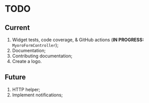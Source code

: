 # TODO

## Current

1. Widget tests, code coverage, & GitHub actions (**IN PROGRESS:** `MyoroFormController`);
1. Documentation;
1. Contributing documentation;
1. Create a logo.

## Future

1. HTTP helper;
1. Implement notifications;
